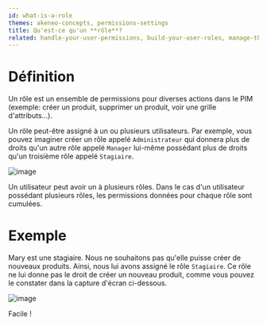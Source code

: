 ```yaml
---
id: what-is-a-role
themes: akeneo-concepts, permissions-settings
title: Qu'est-ce qu'un **rôle**?
related: handle-your-user-permissions, build-your-user-roles, manage-the-interface-and-actions-accesses, manage-the-web-api-permissions
---
```


# Définition
Un rôle est un ensemble de permissions pour diverses actions dans le PIM (exemple: créer un produit, supprimer un produit, voir une grille d'attributs...).

Un rôle peut-être assigné à un ou plusieurs utilisateurs. Par exemple, vous pouvez imaginer créer un rôle appelé `Administrateur` qui donnera plus de droits qu'un autre rôle appelé `Manager` lui-même possédant plus de droits qu'un troisième rôle appelé `Stagiaire`.

![image](../img/System_users_Profil_edit_grpandroles_fr.png)

Un utilisateur peut avoir un à plusieurs rôles. Dans le cas d'un utilisateur possédant plusieurs rôles, les permissions données pour chaque rôle sont cumulées.

# Exemple

Mary est une stagiaire. Nous ne souhaitons pas qu'elle puisse créer de nouveaux produits. Ainsi, nous lui avons assigné le rôle `Stagiaire`. Ce rôle ne lui donne pas le droit de créer un nouveau produit, comme vous pouvez le constater dans la capture d'écran ci-dessous. 

![image](../img/System_RolesUsersPermission_MaryIntern_fr.png)

Facile !
